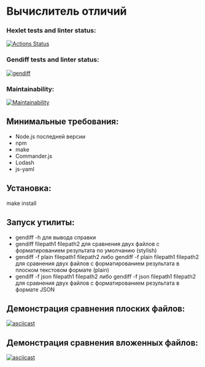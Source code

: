 # Вычислитель отличий

### Hexlet tests and linter status:

[![Actions Status](https://github.com/v-semyashkina/frontend-project-46/actions/workflows/hexlet-check.yml/badge.svg)](https://github.com/v-semyashkina/frontend-project-46/actions)

### Gendiff tests and linter status:

[![gendiff](https://github.com/v-semyashkina/frontend-project-46/actions/workflows/gendiff.yml/badge.svg)](https://github.com/v-semyashkina/frontend-project-46/actions/workflows/gendiff.yml)

### Maintainability:

[![Maintainability](https://qlty.sh/badges/948160a8-41b4-4869-ba77-7bb5b14cbdf7/maintainability.svg)](https://qlty.sh/gh/v-semyashkina/projects/frontend-project-46)

## Минимальные требования:

- Node.js последней версии
- npm
- make
- Commander.js
- Lodash
- js-yaml

## Установка:

make install

## Запуск утилиты:

- gendiff -h для вывода справки
- gendiff filepath1 filepath2 для сравнения двух файлов с форматированием результата по умолчанию (stylish)
- gendiff -f plain filepath1 filepath2 либо gendiff -f plain filepath1 filepath2 для сравнения двух файлов с форматированием результата в плоском текстовом формате (plain)
- gendiff -f json filepath1 filepath2 либо gendiff -f json filepath1 filepath2 для сравнения двух файлов с форматированием результата в формате JSON

## Демонстрация сравнения плоских файлов:

[![asciicast](https://asciinema.org/a/yDOx3T0NHvnixY9oPB6HisNf5.svg)](https://asciinema.org/a/yDOx3T0NHvnixY9oPB6HisNf5)

## Демонстрация сравнения вложенных файлов:

[![asciicast](https://asciinema.org/a/6z4oOVdURR20yNKYD1CADBJwE.svg)](https://asciinema.org/a/6z4oOVdURR20yNKYD1CADBJwE)
